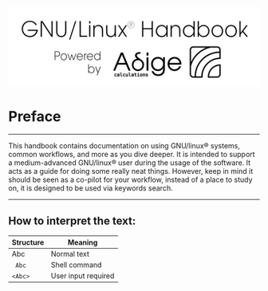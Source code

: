 [![title](images/powered_by_adige.png)](https://www.adigecalculations.com/)

# Preface
-----------------------------------------------------------

This handbook contains documentation on using GNU/linux® systems, common workflows, and more as you dive deeper.
It is intended to support a medium-advanced  GNU/linux® user during the usage of the software.
It acts as a guide for doing some really neat things. However, keep in mind it should be
seen as a co-pilot for your workflow, instead of a place to study on, it is designed to be
used via keywords search.

--------------------------------------------------------------


## How to interpret the text:

| Structure    | Meaning             |
| -----------  | ------------------- |
| Abc          | Normal text         |
|``` Abc```    | Shell command       |
|```<Abc>```   | User input required |


<!--  Script to show the footer   -->
<html>
<script
    src="https://code.jquery.com/jquery-3.3.1.js"
    integrity="sha256-2Kok7MbOyxpgUVvAk/HJ2jigOSYS2auK4Pfzbm7uH60="
    crossorigin="anonymous">
</script>
<script>
$(function(){
  $("#footer").load("../footers/footer.html");
});
</script>
<body>
<div id="footer"></div>
</body>
</html>
